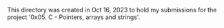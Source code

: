 This directory was created in Oct 16, 2023 to hold my submissions for the
project '0x05. C - Pointers, arrays and strings'.